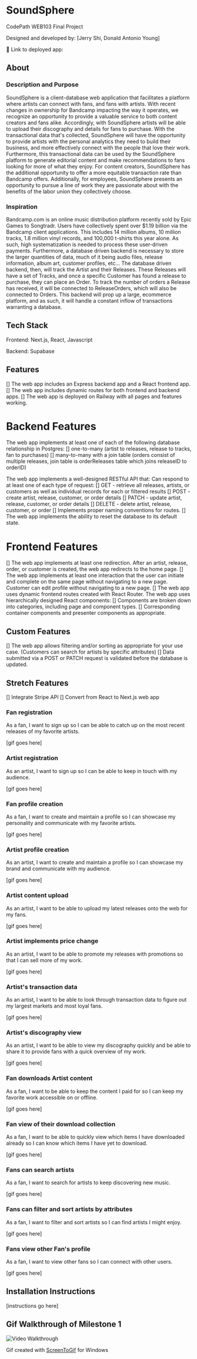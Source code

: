# SoundSphere

CodePath WEB103 Final Project

Designed and developed by: [Jerry Shi, Donald Antonio Young]

🔗 Link to deployed app:

## About

### Description and Purpose

SoundSphere is a client-database web application that facilitates a platform where artists can connect with fans, and fans with artists. With recent changes in ownership for Bandcamp impacting the way it operates, we recognize an opportunity to provide a valuable service to both content creators and fans alike. Accordingly, with SoundSphere artists will be able to upload their discography and details for fans to purchase. With the transactional data that's collected, SoundSphere will have the opportunity to provide artists with the personal analytics they need to build their business, and more effectively connect with the people that love their work. Furthermore, this transactional data can be used by the SoundSphere platform to generate editorial content and make recommendations to fans looking for more of what they enjoy. For content creators, SoundSphere has the additional opportunity to offer a more equitable transaction rate than Bandcamp offers. Additionally, for employees, SoundSphere presents an opportunity to pursue a line of work they are passionate about with the benefits of the labor union they collectively choose.

### Inspiration

Bandcamp.com is an online music distribution platform recently sold by Epic Games to Songtradr. Users have collectively spent over $1.19 billion via the Bandcamp client applications. This includes 14 million albums, 10 million tracks, 1.8 million vinyl records, and 100,000 t-shirts this year alone. As such, high systematization is needed to process these user-driven payments. Furthermore, a database driven backend is necessary to store the larger quantities of data, much of it being audio files, release information, album art, customer profiles, etc... The database driven backend, then, will track the Artist and their Releases. These Releases will have a set of Tracks, and once a specific Customer has found a release to purchase, they can place an Order. To track the number of orders a Release has received, it will be connected to ReleaseOrders, which will also be connected to Orders. This backend will prop up a large, ecommerce platform, and as such, it will handle a constant inflow of transactions warranting a database.

## Tech Stack

Frontend:
Next.js, React, Javascript

Backend:
Supabase

## Features
[] The web app includes an Express backend app and a React frontend app.
[] The web app includes dynamic routes for both frontend and backend apps.
[] The web app is deployed on Railway with all pages and features working.

# Backend Features
The web app implements at least one of each of the following database relationship in Postgres:
[] one-to-many (artist to releases, release to tracks, fan to purchases)
[] many-to-many with a join table (orders consist of multiple releases, join table is orderReleases table which joins releaseID to orderID)

The web app implements a well-designed RESTful API that:
Can respond to at least one of each type of request:
[] GET - retrieve all releases, artists, or customers as well as individual records for each or filtered results
[] POST - create artist, release, customer, or order details
[] PATCH - update artist, release, customer, or order details
[] DELETE - delete artist, release, customer, or order
[] Implements proper naming conventions for routes.
[] The web app implements the ability to reset the database to its default state.

# Frontend Features
[] The web app implements at least one redirection. After an artist, release, order, or customer is created, the web app redirects to the home page.
[] The web app implements at least one interaction that the user can initiate and complete on the same page without navigating to a new page. Customer can edit profile without navigating to a new page.
[] The web app uses dynamic frontend routes created with React Router.
The web app uses hierarchically designed React components:
[] Components are broken down into categories, including page and component types.
[] Corresponding container components and presenter components as appropriate.

## Custom Features
[] The web app allows filtering and/or sorting as appropriate for your use case. (Customers can search for artists by specific attributes)
[] Data submitted via a POST or PATCH request is validated before the database is updated.

## Stretch Features
[] Integrate Stripe API
[] Convert from React to Next.js web app

### Fan registration

As a fan, I want to sign up so I can be able to catch up on the most recent releases of my favorite artists.

[gif goes here]

### Artist registration

As an artist, I want to sign up so I can be able to keep in touch with my audience.

[gif goes here]

### Fan profile creation

As a fan, I want to create and maintain a profile so I can showcase my personality and communicate with my favorite artists.

[gif goes here]

### Artist profile creation

As an artist, I want to create and maintain a profile so I can showcase my brand and communicate with my audience.

[gif goes here]

### Artist content upload

As an artist, I want to be able to upload my latest releases onto the web for my fans.

[gif goes here]

### Artist implements price change

As an artist, I want to be able to promote my releases with promotions so that I can sell more of my work.

[gif goes here]

### Artist's transaction data

As an artist, I want to be able to look through transaction data to figure out my largest markets and most loyal fans.

[gif goes here]

### Artist's discography view

As an artist, I want to be able to view my discography quickly and be able to share it to provide fans with a quick overview of my work.

[gif goes here]

### Fan downloads Artist content

As a fan, I want to be able to keep the content I paid for so I can keep my favorite work accessible on or offline.

[gif goes here]

### Fan view of their download collection

As a fan, I want to be able to quickly view which items I have downloaded already so I can know which items I have yet to download.

[gif goes here]

### Fans can search artists

As a fan, I want to search for artists to keep discovering new music.

[gif goes here]

### Fans can filter and sort artists by attributes

As a fan, I want to filter and sort artists so I can find artists I might enjoy.

[gif goes here]

### Fans view other Fan's profile

As a fan, I want to view other fans so I can connect with other users.

[gif goes here]

## Installation Instructions

[instructions go here]

## Gif Walkthrough of Milestone 1

<img src="https://media.giphy.com/media/v1.Y2lkPTc5MGI3NjExczZwOTNzbDhneHB3MXBybDdxOHcwbDBhZjB4YW5vajR3d3FmNWM3dCZlcD12MV9pbnRlcm5hbF9naWZfYnlfaWQmY3Q9Zw/Q3llEhDDmXiLWBGdHY/giphy.gif" title="Video Walkthrough" width="" alt="Video Walkthrough">

Gif created with [ScreenToGif](https://www.screentogif.com/) for Windows
